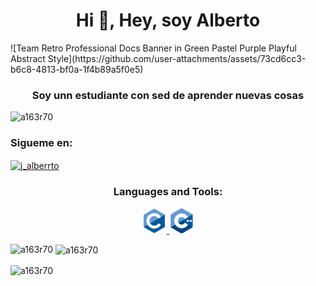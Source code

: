 <h1 align="center">Hi 👋, Hey, soy Alberto</h1>
![Team Retro Professional Docs Banner in Green Pastel Purple Playful Abstract Style](https://github.com/user-attachments/assets/73cd6cc3-b6c8-4813-bf0a-1f4b89a5f0e5)

<h3 align="center">Soy unn estudiante con sed de aprender nuevas cosas</h3>

<p align="left"> <img src="https://komarev.com/ghpvc/?username=a163r70&label=Profile%20views&color=0e75b6&style=flat" alt="a163r70" /> </p>

<h3 align="left">Sigueme en:</h3>
<p align="left">
<a href="https://instagram.com/j_alberrto" target="blank"><img align="center" src="https://raw.githubusercontent.com/rahuldkjain/github-profile-readme-generator/master/src/images/icons/Social/instagram.svg" alt="j_alberrto" height="30" width="40" /></a>
</p>

<h3 align="center">Languages and Tools:</h3>
<p align="center"> <a href="https://www.cprogramming.com/" target="_blank" rel="noreferrer"> <img src="https://raw.githubusercontent.com/devicons/devicon/master/icons/c/c-original.svg" alt="c" width="40" height="40"/> </a> <a href="https://www.w3schools.com/cpp/" target="_blank" rel="noreferrer"> <img src="https://raw.githubusercontent.com/devicons/devicon/master/icons/cplusplus/cplusplus-original.svg" alt="cplusplus" width="40" height="40"/> </a> </p>

<p><img align="left" src="https://github-readme-stats.vercel.app/api/top-langs?username=a163r70&show_icons=true&locale=en&layout=compact" alt="a163r70" /></p>

<p>&nbsp;<img align="center" src="https://github-readme-stats.vercel.app/api?username=a163r70&show_icons=true&locale=en" alt="a163r70" /></p>

<p><img align="center" src="https://github-readme-streak-stats.herokuapp.com/?user=a163r70&" alt="a163r70" /></p>

